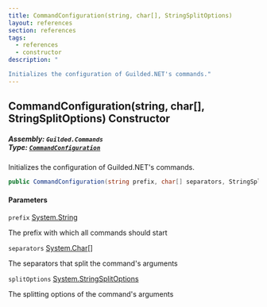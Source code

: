 ```yaml
---
title: CommandConfiguration(string, char[], StringSplitOptions)
layout: references
section: references
tags:
  - references
  - constructor
description: "

Initializes the configuration of Guilded.NET's commands."
---
```


## CommandConfiguration(string, char[], StringSplitOptions) Constructor
##### **Assembly:** `Guilded.Commands`<br/>**Type:** [`CommandConfiguration`](CommandConfiguration 'Guilded.Commands.CommandConfiguration')

Initializes the configuration of Guilded.NET's commands.

```csharp
public CommandConfiguration(string prefix, char[] separators, StringSplitOptions splitOptions=1);
```
#### Parameters

<a name='Guilded.Commands.CommandConfiguration.CommandConfiguration(string,char[],StringSplitOptions).prefix'></a>

`prefix` [System.String](https://docs.microsoft.com/en-us/dotnet/api/System.String 'System.String')

The prefix with which all commands should start

<a name='Guilded.Commands.CommandConfiguration.CommandConfiguration(string,char[],StringSplitOptions).separators'></a>

`separators` [System.Char](https://docs.microsoft.com/en-us/dotnet/api/System.Char 'System.Char')[[]](https://docs.microsoft.com/en-us/dotnet/api/System.Array 'System.Array')

The separators that split the command's arguments

<a name='Guilded.Commands.CommandConfiguration.CommandConfiguration(string,char[],StringSplitOptions).splitOptions'></a>

`splitOptions` [System.StringSplitOptions](https://docs.microsoft.com/en-us/dotnet/api/System.StringSplitOptions 'System.StringSplitOptions')

The splitting options of the command's arguments